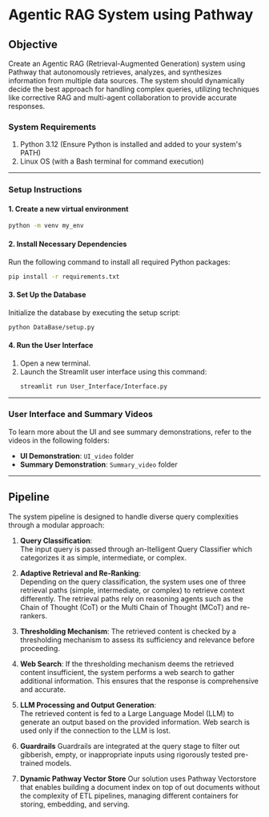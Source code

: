 # Agentic RAG System using Pathway

## Objective
Create an Agentic RAG (Retrieval-Augmented Generation) system using Pathway that autonomously retrieves, analyzes, and synthesizes information from multiple data sources. The system should dynamically decide the best approach for handling complex queries, utilizing techniques like corrective RAG and multi-agent collaboration to provide accurate responses.

### **System Requirements**
1. Python 3.12 (Ensure Python is installed and added to your system's PATH)
2. Linux OS (with a Bash terminal for command execution)

---

### **Setup Instructions**

#### 1. Create a new virtual environment
```bash
python -m venv my_env
```

#### 2. Install Necessary Dependencies
Run the following command to install all required Python packages:
```bash
pip install -r requirements.txt
```

#### 3. Set Up the Database
Initialize the database by executing the setup script:
```bash
python DataBase/setup.py
```

#### 4. Run the User Interface
1. Open a new terminal.
2. Launch the Streamlit user interface using this command:
   ```bash
   streamlit run User_Interface/Interface.py
   ```

---

### **User Interface and Summary Videos**
To learn more about the UI and see summary demonstrations, refer to the videos in the following folders:
- **UI Demonstration**: `UI_video` folder
- **Summary Demonstration**: `Summary_video` folder

---

## Pipeline
The system pipeline is designed to handle diverse query complexities through a modular approach:

1. **Query Classification**:  
   The input query is passed through an-Itelligent Query Classifier which categorizes it as simple, intermediate, or complex.

2. **Adaptive Retrieval and Re-Ranking**:  
   Depending on the query classification, the system uses one of three retrieval paths (simple, intermediate, or complex) to retrieve context differently. The retrieval paths rely on reasoning agents such as the Chain of Thought (CoT) or the Multi Chain of Thought (MCoT) and re-rankers.

3. **Thresholding Mechanism**:
   The retrieved content is checked by a thresholding mechanism to assess its sufficiency and relevance before proceeding.

4. **Web Search**:
   If the thresholding mechanism deems the retrieved content insufficient, the system performs a web search to gather additional information. This ensures that the response is comprehensive and accurate.

5. **LLM Processing and Output Generation**:  
   The retrieved content is fed to a Large Language Model (LLM) to generate an output based on the provided information. Web search is used only if the connection to the LLM is lost.

6. **Guardrails**
   Guardrails are integrated at the query stage to filter out gibberish, empty, or inappropriate
   inputs using rigorously tested pre-trained models.

7. **Dynamic Pathway Vector Store**
   Our solution uses Pathway Vectorstore that enables building a document index on top of out documents without the complexity of ETL pipelines, managing different containers for storing, embedding, and serving.